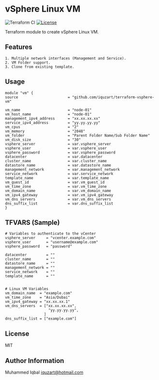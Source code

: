 # vSphere Linux VM
![Terraform CI](https://github.com/iquzart/terraform-vsphere-vm/workflows/Terraform%20CI/badge.svg) 
[![License](https://img.shields.io/:license-mit-blue.svg?style=flat-square)](https://badges.mit-license.org)


Terraform module to create vSphere Linux VM.

## Features
```
1. Multiple network interfaces (Management and Service).
2. VM Folder support.
3. Clone from existing template.
```

## Usage
```
module "vm" {
source                       = "github.com/iquzart/terraform-vsphere-vm"

vm_name                      = "node-01"
vm_host_name                 = "node-01"
management_ipv4_address      = "xx.xx.xx.xx"
service_ipv4_address         = "yy.yy.yy.yy"
vm_cpus                      = "2"
vm_memory                    = "2048"
vm_folder                    = "Parent Folder Name/Sub Folder Name"
vm_disk_size                 = "30"
vsphere_server               = var.vsphere_server
vsphere_user                 = var.vsphere_user 
vsphere_password             = var.vsphere_password  
datacenter                   = var.datacenter
cluster_name                 = var.cluster_name
datastore_name               = var.datastore_name
management_network           = var.management_network
service_network              = var.service_network
template_name                = var.template_name
vm_guest_id                  = var.vm_guest_id
vm_time_zone                 = var.vm_time_zone
vm_domain_name               = var.vm_domain_name
vm_ipv4_gateway              = var.vm_ipv4_gateway
vm_dns_servers               = var.vm_dns_servers
dns_suffix_list              = var.dns_suffix_list
}
```

## TFVARS (Sample)
```
# Variables to authenticate to the vCenter
vsphere_server     = "vcenter.example.com"
vsphere_user       = "username@example.com"
vsphere_password   = "password"

datacenter         = ""
cluster_name       = ""
datastore_name     = ""
management_network = ""
service_network    = ""
template_name      = ""


# Linux VM Variables
vm_domain_name  = "example.com"
vm_time_zone    = "Asia/Dubai"
vm_ipv4_gateway = "xx.xx.xx.1"
vm_dns_servers  = ["xx.xx.xx.xx",
                    "yy.yy.yy.yy",
                  ]
dns_suffix_list = ["example.com"]
```

## License
MIT

## Author Information
Muhammed Iqbal <iquzart@hotmail.com>